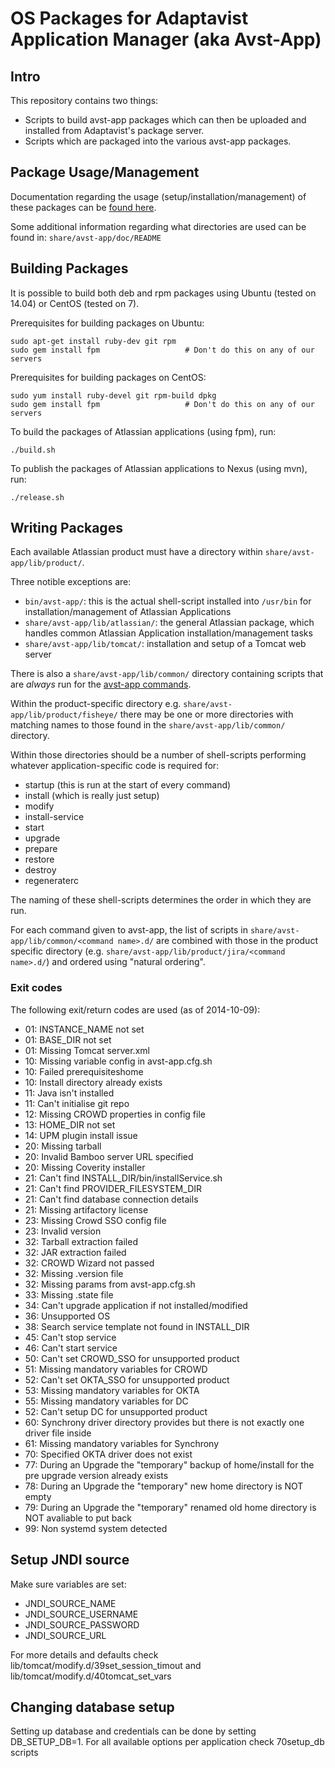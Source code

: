 OS Packages for Adaptavist Application Manager (aka Avst-App)
=============================================================

## Intro

This repository contains two things:

* Scripts to build avst-app packages which can then be uploaded and installed from Adaptavist's package server.
* Scripts which are packaged into the various avst-app packages.

## Package Usage/Management

Documentation regarding the usage (setup/installation/management) of these packages can be [found here](https://i.adaptavist.com/display/MAMA/AVST-APP+documentation).

Some additional information regarding what directories are used can be found in: `share/avst-app/doc/README`

## Building Packages

It is possible to build both deb and rpm packages using Ubuntu (tested on 14.04) or CentOS (tested on 7).

Prerequisites for building packages on Ubuntu:

    sudo apt-get install ruby-dev git rpm
    sudo gem install fpm                   # Don't do this on any of our servers
    
Prerequisites for building packages on CentOS:

    sudo yum install ruby-devel git rpm-build dpkg
    sudo gem install fpm                   # Don't do this on any of our servers

To build the packages of Atlassian applications (using fpm), run:

    ./build.sh

To publish the packages of Atlassian applications to Nexus (using mvn), run:

    ./release.sh

## Writing Packages

Each available Atlassian product must have a directory within `share/avst-app/lib/product/`.

Three notible exceptions are:

* `bin/avst-app/`: this is the actual shell-script installed into `/usr/bin` for installation/management of Atlassian Applications
* `share/avst-app/lib/atlassian/`: the general Atlassian package, which handles common Atlassian Application installation/management tasks
* `share/avst-app/lib/tomcat/`: installation and setup of a Tomcat web server

There is also a `share/avst-app/lib/common/` directory containing scripts that are *always* run for the [avst-app commands](https://i.adaptavist.com/display/MAMA/AVST-APP+documentation#AVST-APPdocumentation-Usage).

Within the product-specific directory e.g. `share/avst-app/lib/product/fisheye/` there may be one or more directories with matching names to
those found in the `share/avst-app/lib/common/` directory.

Within those directories should be a number of shell-scripts performing whatever application-specific code is required for:

 * startup (this is run at the start of every command)
 * install (which is really just setup)
 * modify
 * install-service
 * start
 * upgrade
 * prepare
 * restore
 * destroy
 * regeneraterc

The naming of these shell-scripts determines the order in which they are run.

For each command given to avst-app, the list of scripts in `share/avst-app/lib/common/<command name>.d/` are combined with those in
the product specific directory (e.g. `share/avst-app/lib/product/jira/<command name>.d/`) and ordered using "natural ordering".

### Exit codes

The following exit/return codes are used (as of 2014-10-09):

* 01: INSTANCE_NAME not set
* 01: BASE_DIR not set
* 01: Missing Tomcat server.xml
* 10: Missing variable config in avst-app.cfg.sh
* 10: Failed prerequisiteshome
* 10: Install directory already exists
* 11: Java isn't installed
* 11: Can't initialise git repo
* 12: Missing CROWD properties in config file
* 13: HOME_DIR not set
* 14: UPM plugin install issue
* 20: Missing tarball
* 20: Invalid Bamboo server URL specified
* 20: Missing Coverity installer
* 21: Can't find INSTALL_DIR/bin/installService.sh
* 21: Can't find PROVIDER_FILESYSTEM_DIR
* 21: Can't find database connection details
* 21: Missing artifactory license
* 23: Missing Crowd SSO config file
* 23: Invalid version
* 32: Tarball extraction failed
* 32: JAR extraction failed
* 32: CROWD Wizard not passed
* 32: Missing .version file
* 32: Missing params from avst-app.cfg.sh
* 33: Missing .state file
* 34: Can't upgrade application if not installed/modified
* 36: Unsupported OS
* 38: Search service template not found in INSTALL_DIR
* 45: Can't stop service
* 46: Can't start service
* 50: Can't set CROWD_SSO for unsupported product
* 51: Missing mandatory variables for CROWD
* 52: Can't set OKTA_SSO for unsupported product
* 53: Missing mandatory variables for OKTA
* 55: Missing mandatory variables for DC
* 52: Can't setup DC for unsupported product
* 60: Synchrony driver directory provides but there is not exactly one driver file inside
* 61: Missing mandatory variables for Synchrony
* 70: Specified OKTA driver does not exist
* 77: During an Upgrade the "temporary" backup of home/install for the pre upgrade version already exists
* 78: During an Upgrade the "temporary" new home directory is NOT empty
* 79: During an Upgrade the "temporary" renamed old home directory is NOT avaliable to put back
* 99: Non systemd system detected 

## Setup JNDI source

Make sure variables are set:
* JNDI_SOURCE_NAME
* JNDI_SOURCE_USERNAME
* JNDI_SOURCE_PASSWORD
* JNDI_SOURCE_URL

For more details and defaults check lib/tomcat/modify.d/39set_session_timout and lib/tomcat/modify.d/40tomcat_set_vars

## Changing database setup

Setting up database and credentials can be done by setting DB_SETUP_DB=1. For all available options per application check 70setup_db scripts



